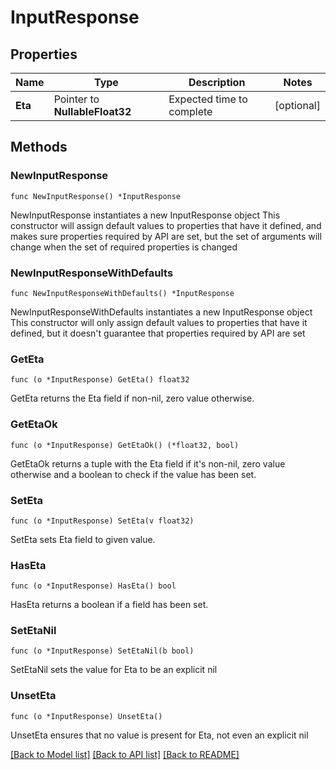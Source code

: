 # InputResponse

## Properties

Name | Type | Description | Notes
------------ | ------------- | ------------- | -------------
**Eta** | Pointer to **NullableFloat32** | Expected time to complete | [optional] 

## Methods

### NewInputResponse

`func NewInputResponse() *InputResponse`

NewInputResponse instantiates a new InputResponse object
This constructor will assign default values to properties that have it defined,
and makes sure properties required by API are set, but the set of arguments
will change when the set of required properties is changed

### NewInputResponseWithDefaults

`func NewInputResponseWithDefaults() *InputResponse`

NewInputResponseWithDefaults instantiates a new InputResponse object
This constructor will only assign default values to properties that have it defined,
but it doesn't guarantee that properties required by API are set

### GetEta

`func (o *InputResponse) GetEta() float32`

GetEta returns the Eta field if non-nil, zero value otherwise.

### GetEtaOk

`func (o *InputResponse) GetEtaOk() (*float32, bool)`

GetEtaOk returns a tuple with the Eta field if it's non-nil, zero value otherwise
and a boolean to check if the value has been set.

### SetEta

`func (o *InputResponse) SetEta(v float32)`

SetEta sets Eta field to given value.

### HasEta

`func (o *InputResponse) HasEta() bool`

HasEta returns a boolean if a field has been set.

### SetEtaNil

`func (o *InputResponse) SetEtaNil(b bool)`

 SetEtaNil sets the value for Eta to be an explicit nil

### UnsetEta
`func (o *InputResponse) UnsetEta()`

UnsetEta ensures that no value is present for Eta, not even an explicit nil

[[Back to Model list]](../README.md#documentation-for-models) [[Back to API list]](../README.md#documentation-for-api-endpoints) [[Back to README]](../README.md)


